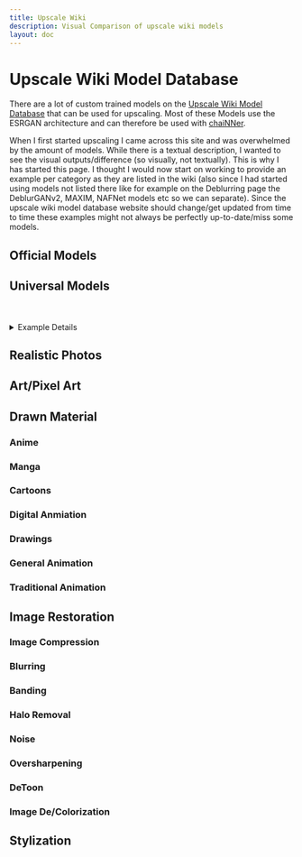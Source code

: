 ```yaml
---
title: Upscale Wiki
description: Visual Comparison of upscale wiki models
layout: doc
---
```


<script setup lang="ts">
import ImageSliderGithubSelection from './components/imageslidergithubselection.vue' // the vue image slider example comparison component
</script>

# Upscale Wiki Model Database

There are a lot of custom trained models on the [Upscale Wiki Model Database](https://upscale.wiki/wiki/Model_Database) that can be used for upscaling. Most of these Models use the ESRGAN architecture and can therefore be used with [chaiNNer](https://github.com/chaiNNer-org/chaiNNer).

When I first started upscaling I came across this site and was overwhelmed by the amount of models. While there is a textual description, I wanted to see the visual outputs/difference (so visually, not textually). This is why I has started this page. I thought I would now start on working to provide an example per category as they are listed in the wiki (also since I had started using models not listed there like for example on the Deblurring page the DeblurGANv2, MAXIM, NAFNet models etc so we can separate). Since the upscale wiki model database website should change/get updated from time to time these examples might not always be perfectly up-to-date/miss some models.

## Official Models

## Universal Models

<br/>
<ImageSliderGithubSelection inputImageURL='https://raw.githubusercontent.com/Phhofm/upscale/main/sources/input/anime/FateStayNightUnlimitedBladeWorksOpening.jpg' relativePathOutputFolder='output/lossless/anime/fate' :fileNamesList="['003_realSR_BSRGAN_DFOWMFC_s64w8_SwinIR-L_x4_GAN','RealESRGAN_x4plus_anime_6B']" />
<br/>



<details><summary>Example Details </summary>

 Name: Fate
 Input Image: 480x320 pixels  
 Scaling Factor: 4  
 Output Image: 1920x1280 pixels  
 [Input Source File](https://github.com/Phhofm/upscale/tree/sources/input/photos/buddy.jpg)  
 [Output Source Files](https://github.com/Phhofm/upscale/tree/sources/multimodel/current/photos/buddy)
</details>

## Realistic Photos

## Art/Pixel Art

## Drawn Material

### Anime

### Manga

### Cartoons

### Digital Anmiation

### Drawings

### General Animation

### Traditional Animation

## Image Restoration

### Image Compression

### Blurring

### Banding

### Halo Removal

### Noise

### Oversharpening

### DeToon

### Image De/Colorization

## Stylization
